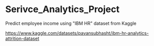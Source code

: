 # Serivce_Analytics_Project
Predict employee income using "IBM HR" dataset from Kaggle

https://www.kaggle.com/datasets/pavansubhasht/ibm-hr-analytics-attrition-dataset
